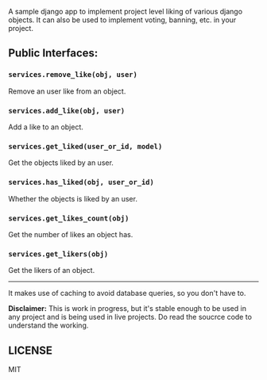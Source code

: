 A sample django app to implement project level liking of various django objects. It can also be used to implement voting, banning, etc. in your project.

## Public Interfaces:

### `services.remove_like(obj, user)` 

Remove an user like from an object.

### `services.add_like(obj, user)`

Add a like to an object.

### `services.get_liked(user_or_id, model)`

Get the objects liked by an user.

### `services.has_liked(obj, user_or_id)`

Whether the objects is liked by an user.

### `services.get_likes_count(obj)`

Get the number of likes an object has.

### `services.get_likers(obj)`

Get the likers of an object.

---

It makes use of caching to avoid database queries, so you don't have to.

__Disclaimer:__ This is work in progress, but it's stable enough to be used in any project and is being used in live projects. Do read the soucrce code to understand the working. 

## LICENSE

MIT
